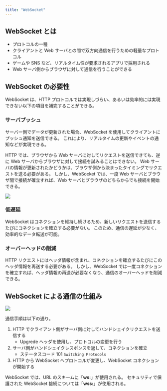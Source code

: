 ```yaml
---
title: "WebSocket"
---
```


## WebSocket とは

- プロトコルの一種
- クライアントと Web サーバとの間で双方向通信を行うための軽量なプロトコル
- ゲームや SNS など、リアルタイム性が要求されるアプリで採用される
- Web サーバ側からブラウザに対して通信を行うことができる

## WebSocket の必要性

WebSocket は、HTTP プロトコルでは実現しづらい、あるいは効率的には実現できない以下の項目を補完することができる。

### サーバプッシュ

サーバー側でデータが更新された場合、WebSocket を使用してクライアントにプッシュ通知を送信できる。
これにより、リアルタイムの更新やイベントの通知などが実現できる。

HTTP では、ブラウザから Web サーバに対してリクエストを送信できても、逆に Web サーバからブラウザに対して接続を試みることはできない。
Web サーバの情報が更新されたかどうかは、ブラウザ側から決まったタイミングでリクエストを送る必要がある。
しかし、WebSocket では、一度 Web サーバとブラウザ間で接続が確立すれば、Web サーバとブラウザのどちらからでも接続を開始できる。

![](https://storage.googleapis.com/zenn-user-upload/763f990119ed-20230807.png)

### 低遅延

WebSocket はコネクションを維持し続けるため、新しいリクエストを送信するたびにコネクションを確立する必要がない。
このため、通信の遅延が少なく、効率的なデータ転送が可能。

### オーバーヘッドの削減

HTTP リクエストにはヘッダ情報が含まれ、コネクションを確立するたびにこのヘッダ情報を再送する必要がある。
しかし、WebSocket では一度コネクションを確立すれば、ヘッダ情報の再送が必要なくなり、通信のオーバーヘッドを削減できる。

## WebSocket による通信の仕組み

![](https://storage.googleapis.com/zenn-user-upload/3c62ecf780d5-20230807.png)

通信手順は以下の通り。

1. HTTP でクライアント側がサーバ側に対してハンドシェイクリクエストを送信する
   - Upgrede ヘッダを使用し、プロトコルの変更を行う
2. サーバ側がハンドシェイクレスポンスを返して、コネクションを確立
   - ステータスコード 101 `Switching Protocols`
3. HTTP から WebSocket へプロトコルが変更し、WebSocket コネクションが開始する

WebSocket では、URL のスキームに「**ws:**」が使用される。
セキュリティで保護された WebSocket 接続については「**wss:**」が使用される。
